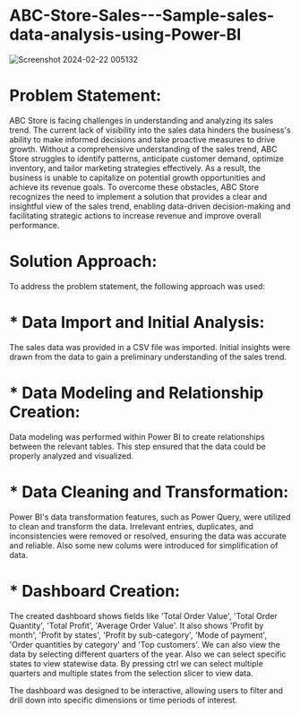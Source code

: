 # ABC-Store-Sales---Sample-sales-data-analysis-using-Power-BI

![Screenshot 2024-02-22 005132](https://github.com/raha86/ABC-Store-Sales---Sample-sales-data-analysis-using-Power-BI/assets/99750570/5d7e7345-a58d-408f-887e-837e31726022)

# Problem Statement:
ABC Store is facing challenges in understanding and analyzing its sales trend. The current lack of visibility into the sales data hinders the business's ability to make informed decisions and take proactive measures to drive growth. Without a comprehensive understanding of the sales trend, ABC Store struggles to identify patterns, anticipate customer demand, optimize inventory, and tailor marketing strategies effectively. As a result, the business is unable to capitalize on potential growth opportunities and achieve its revenue goals. To overcome these obstacles, ABC Store recognizes the need to implement a solution that provides a clear and insightful view of the sales trend, enabling data-driven decision-making and facilitating strategic actions to increase revenue and improve overall performance.

# Solution Approach:
To address the problem statement, the following approach was used:

# * Data Import and Initial Analysis:
The sales data was provided in a CSV file was imported. Initial insights were drawn from the data to gain a preliminary understanding of the sales trend.

# * Data Modeling and Relationship Creation:
Data modeling was performed within Power BI to create relationships between the relevant tables. This step ensured that the data could be properly analyzed and visualized.

# * Data Cleaning and Transformation:
Power BI's data transformation features, such as Power Query, were utilized to clean and transform the data. Irrelevant entries, duplicates, and inconsistencies were removed or resolved, ensuring the data was accurate and reliable. Also some new colums were introduced for simplification of data.

# * Dashboard Creation:
The created dashboard shows fields like 'Total Order Value', 'Total Order Quantity', 'Total Profit', 'Average Order Value'.
It also shows 'Profit by month', 'Profit by states', 'Profit by sub-category', 'Mode of payment', 'Order quantities by category' and 'Top customers'.
We can also view the data by selecting different quarters of the year.
Also we can select specific states to view statewise data.
By pressing ctrl we can select multiple quarters and multiple states from the selection slicer to view data.

The dashboard was designed to be interactive, allowing users to filter and drill down into specific dimensions or time periods of interest.
